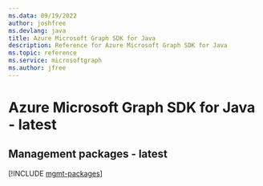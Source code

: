 ```yaml
---
ms.data: 09/19/2022
author: joshfree
ms.devlang: java
title: Azure Microsoft Graph SDK for Java
description: Reference for Azure Microsoft Graph SDK for Java
ms.topic: reference
ms.service: microsoftgraph
ms.author: jfree
---
```

# Azure Microsoft Graph SDK for Java - latest

## Management packages - latest
[!INCLUDE [mgmt-packages](microsoft-graph-mgmt-index.md)]